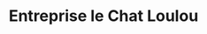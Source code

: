 ---
title: "Entreprise le Chat Loulou"
url: /bourguebus/entreprise-le-chat-loulou/
shop: Autoteile
---